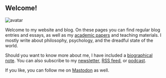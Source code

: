 ## Welcome!

<img class="avatar" src="../img/about-img.jpg" alt="avatar">

Welcome to my website and blog. On these pages you can find regular blog entries and essays, as well as my [academic papers](/tags/academic/) and teaching materials. I mostly write about philosophy, psychology, and the dreadful state of the world. 

Should you want to know more about me, I have included a [biographical note](about/). You can also subscribe to my <a href="https://newsletter.indoxicate.me/subscription/form" target="_blank">newsletter</a>, <a href="http://indoxicate.me/atom.xml">RSS feed</a>, or <a href="http://indoxicate.me/feed/mp3/" target="_blank">podcast</a>.

<!-- For information about how to contact me, please consult my [contact page](contact/).  -->

If you like, you can follow me on <a rel="me" href="https://provo.lol/@msteenhagen" class="external" target="_blank" hreflang="en" rel="noopener noreferrer">Mastodon</a> as well. 

